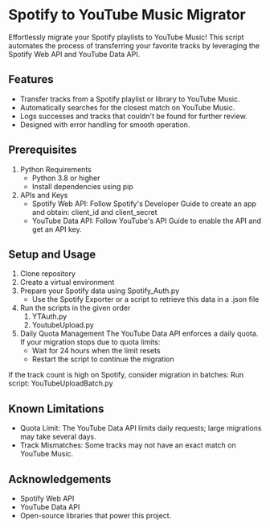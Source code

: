 # Spotify to YouTube Music Migrator
Effortlessly migrate your Spotify playlists to YouTube Music! This script automates the process of transferring your favorite tracks by leveraging the Spotify Web API and YouTube Data API.

## Features
- Transfer tracks from a Spotify playlist or library to YouTube Music.
- Automatically searches for the closest match on YouTube Music.
- Logs successes and tracks that couldn't be found for further review.
- Designed with error handling for smooth operation.

## Prerequisites
1. Python Requirements
   - Python 3.8 or higher
   - Install dependencies using pip
2. APIs and Keys
   - Spotify Web API: Follow Spotify's Developer Guide to create an app and obtain: client_id and client_secret
   - YouTube Data API: Follow YouTube's API Guide to enable the API and get an API key.

## Setup and Usage
1. Clone repository
2. Create a virtual environment
3. Prepare your Spotify data using Spotify_Auth.py
   - Use the Spotify Exporter or a script to retrieve this data in a .json file
4. Run the scripts in the given order
   1. YTAuth.py
   2. YoutubeUpload.py
5. Daily Quota Management
   The YouTube Data API enforces a daily quota. If your migration stops due to quota limits:
   - Wait for 24 hours when the limit resets
   - Restart the script to continue the migration

If the track count is high on Spotify, consider migration in batches: Run script: YouTubeUploadBatch.py

## Known Limitations
- Quota Limit: The YouTube Data API limits daily requests; large migrations may take several days.
- Track Mismatches: Some tracks may not have an exact match on YouTube Music.

## Acknowledgements
- Spotify Web API
- YouTube Data API
- Open-source libraries that power this project.
